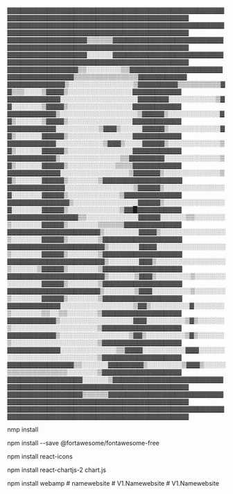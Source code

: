 ▓▓▓▓▓▓▓▓▓▓▓▓▓▓▓▓▓▓▓▓▓▓▓▓▓▓▓▓▓▓▓▓▓▓▓▓▓▓▓▓▓▓▓▓▓▓▓▓▓▓▓▓▓▓▓▓▓▓▓▓▓▓▓▓▓▓▓▓▓▓▓▓▓▓▓▓▓▓▓▓▓▓▓▓▓▓▓▓▓▓
▓▓▓▓▓▓▓▓▓▓▓▓▓▓▓▓▓▓▓▓▓▓▓▓▓▓▓▓▓▓▓▓▓▓▓▓▓▓▓▓▓▓▓▓▓▓▓▓▓▓▓▓▓▓▓▓▓▓▓▓▓▓▓▓▓▓▓▓▓▓▓▓▓▓▓▓▓▓▓▓▓▓▓▓▓▓▓▓▓▓
▓▓▓▓▓▓▓▓▓▓▓▓▓▓▓▓▓▓▒▒▒▒▒▒▓▓▓▓▓▓▓▓▓▓▓▓▓▓▓▓▓▓▓▓▓▓▓▓▓▓▓▓▓▓▓▓▓▓▓▓▓▓▓▓▓▓▓▓▓▓▓▓▓▓▓▓▓▓▓▓▓▓▓▓▓▓▓▓▓▓
▓▓▓▓▓▓▓▓▓▓▓▓▓▓▓▓▓▓░░░░░░▓▓▓▓▓▓▓▓▓▓▓▓▓▓▓▓▓▓▓▓▓▓▓▓▓▓▓▓▓▓▓▓▓▓▓▓▓▓▓▓▓▓▓▓▓▓▓▓▓▓▓▓▓▓▓▓▓▓▓▓▓▓▓▓▓▓
▓▓▓▓▓▓▓▓▓▓▓▓▓▓▓▓▒▒░░░░░░░░▒▒▓▓▓▓▓▓▓▓▓▓▓▓▓▓▓▓▓▓▓▓▓▓▓▓▓▓▓▓▓▓▓▓▓▓▓▓▒▒▒▒▒▒▒▒▒▒▒▒▒▒▒▓▓▓▓▓▓▓▓▓▓▓
▓▓▓▓▓▓▓▓▓▓▓▓▓▒░░░░░░░░░░░░░░░▒▓▓▓▓▓▓▓▓▓▒▒▒▒▒▒▒▒▒▒▓▓▒▒▒░░░░▒▓▓▓▓▒░░░░░░░░░░░░░░░▓▓▓▓▓▓▓▓▓▓▓
▓▓▓▓▓▓▓▓▓▓▓▓░░░░░░░░░░░░░░░░░░▓▓▓▓▓▓▓░░░░░░░░░░░▒▓▓░░░░░░░▒▓▓▓▓▒░░░░░░░░░░░░░░░▓▓▓▓▓▓▓▓▓▓▓
▓▓▓▓▓▓▓▓▓▓▓▒░░░░░░░░░░░░░░░░░░▒▓▓▓▓▓▒░░░░░░░░░░░░▓▓▒░░░░░░▒▓▓▓▓▒░░░░░░░░░░░░░░░▓▓▓▓▓▓▓▓▓▓▓
▓▓▓▓▓▓▓▓▓▓▓░░░░░░░░░░▒▓▓▓▒░░░░░▓▓▓▓▓▒░░░░░░░░░░░░▓▓▒░░░░░░▓▓▓▓▓▒░░░░░░░░░░░░░░░▓▓▓▓▓▓▓▓▓▓▓
▓▓▓▓▓▓▓▓▓▓▓░░░░░░░░░░░▒▓▓▓▒░░░░▓▓▓▓▓▒░░░░░░░░░░░░▒▓▒░░░░░░▓▓▓▓▓▒░░░░░░░░░░░░░░░▓▓▓▓▓▓▓▓▓▓▓
▓▓▓▓▓▓▓▓▓▓▓▒░░░░░░░░░░░░░░▒▒▓▓▓▓▓▓▓▓░░░░░░░░░░░░░▒▓▒░░░░░░▓▓▓▓▓▒░░░░░░░░░░░▒▒▒▒▓▓▓▓▓▓▓▓▓▓▓
▓▓▓▓▓▓▓▓▓▓▓▓░░░░░░░░░░░░░░░░▒▓▓▓▓▓▓▒░░░░░░░░░░░░░▒▓▒░░░░░░▓▓▓▓▓▒░░░░░░░▒▓▓▓▓▓▓▓▓▓▓▓▓▓▓▓▓▓▓
▓▓▓▓▓▓▓▓▓▓▓▓▓░░░░░░░░░░░░░░░░▒▓▓▓▓▓▒░░░░░░░░░░░░░░▓░░░░░░░▓▓▓▓▓▒░░░░░░░░░░░░▒▓▓▓▓▓▓▓▓▓▓▓▓▓
▓▓▓▓▓▓▓▓▓▓▓▓▓▓▒░░░░░░░░░░░░░░░▓▓▓▓▓▒░░░░░░░░░░░░░░▓░░░░░░░▓▓▓▓▓▒░░░░░░░░░░░░▒▓▓█▓▓▓▓▓▓▓▓▓▓
▓▓▓▓▓▓▓▓▓▓▓▓▓▓▓▓▒▒░░░░░░░░░░░░▓▓▓▓▓░░░░░░▒▒░░░░░░░▒░░░░░░░▓▓▓▓▓▒░░░░░░░▒▒▒▒▒▒▓▓▓▓▓▓▓▓▓▓▓▓▓
▓▓▓▓▓▓▓▓▓▓▓▓▓▓▓▓▓▓▓▓▓▒░░░░░░░░▓▓▓▓▒░░░░░░░░░░░░░░░▒░░░░░░░▓▓▓▓▓▒░░░░░░░▒▓▓▓▓▓▓▓▓▓▓▓▓▓▓▓▓▓▓
▓▓▓▓▓▓▓▓▓▓▓▓▓▓▓▓▓▓▓▓▓▓▒░░░░░░░▓▓▓▓░░░░░░░░░░░░░░░░▒░░░░░░░▓▓▓▓▓▒░░░░░░░▒▓▓▓▓▓▓▓▓▓▓▓▓▓▓▓▓▓▓
▓▓▓▓▓▓▓▓▓▓▓▓▓▓▓▓▓▓▓▓▓▓▒░░░░░░░▓▓▓▒░░░░░░░░░░░░░░░░▒░░░░░░▒▓▓▓▓▓▒░░░░░░░▒▓▓▓▓▓▓▓▓▓▓▓▓▓▓▓▓▓▓
▓▓▓▓▓▓▓▓▓▓▓▓▓▓▓▓▓▓▓▓▓▓▒░░░░░░▒▓▓▓▒░░░░░░░░▒░░░░░░░░░░░░░░░▓▓▓▓▓▒░░░░░░░▒▓▓▓▓▓▓▓▓▓▓▓▓▓▓▓▓▓▓
▓▓▓▓▓▓▓▓▓▓▓▓▓▓▓▓▓▓▓▓▓▒░░░░░░░▒▓▓▓░░░░░░░░░▒░░░░░░░▒░░░░░░░▓▓▓▓▓▒░░░░░░░▒▓▓▓▓▓▓▓▓▓▓▓▓▓▓▓▓▓▓
▓▓▓▓▓▓▓▓▓▓▓▓░░░░░░░░░░░░░░░░░▒▓▓▒░░░░░░░░░▓░░░░░░░▒░░░░░░░▒▒░░▒▒░░░░░░░▒▓▓▓▓▓▓▓▓▓▓▓▓▓▓▓▓▓▓
▓▓▓▓▓▓▓▓▓▓▓▒░░░░░░░░░░░░░░░░░▓▓▓░░░░░░░░░▒▓▒░░░░░░▒░░░░░░░░░░░░░░░░░░░░▒▓▓▓▓▓▓▓▓▓▓▓▓▓▓▓▓▓▓
▓▓▓▓▓▓▓▓▓▓▓▒░░░░░░░░░░░░░░░░▒▓▓▒░░░░░░░░░▒▓▒░░░░░░▒░░░░░░░░░░░░░░░░░░░░▒▓▓▓▓▓▓▓▓▓▓▓▓▓▓▓▓▓▓
▓▓▓▓▓▓▓▓▓▓▓▓░░░░░░░░░░░░░▒▒▓▓▓▓░░░░░░░░░░▓▓▓░░░░░░░░░░░░░░░░░░░░░░░░░░░▒▓▓▓▓▓▓▓▓▓▓▓▓▓▓▓▓▓▓
▓▓▓▓▓▓▓▓▓▓▓▓▓▓▓▒▒░░░░░░▓▓▓▓▓▓▓▓▒░░░░░░░░▒▓▓▓▒░░░░░▒▒▒▒▒▒▒▒▒▒▒▒▒▒░░░░░░░▒▓▓▓▓▓▓▓▓▓▓▓▓▓▓▓▓▓▓
▓▓▓▓▓▓▓▓▓▓▓▓▓▓▓▓▓░░░░░░▒▓▓▓▓▓▓▓▓▓▓▓▓▓▓▓▓▓▓▓▓▓▓▓▓▓▓▓▓▓▓▓▓▓▓▓▓▓▓▓▓▓▓▓▓▓▓▓▓▓▓▓▓▓▓▓▓▓▓▓▓▓▓▓▓▓▓
▓▓▓▓▓▓▓▓▓▓▓▓▓▓▓▓▓▒▒▒▒▒▒▓▓▓▓▓▓▓▓▓▓▓▓▓▓▓▓▓▓▓▓▓▓▓▓▓▓▓▓▓▓▓▓▓▓▓▓▓▓▓▓▓▓▓▓▓▓▓▓▓▓▓▓▓▓▓▓▓▓▓▓▓▓▓▓▓▓▓
▓▓▓▓▓▓▓▓▓▓▓▓▓▓▓▓▓▓▓▓▓▓▓▓▓▓▓▓▓▓▓▓▓▓▓▓▓▓▓▓▓▓▓▓▓▓▓▓▓▓▓▓▓▓▓▓▓▓▓▓▓▓▓▓▓▓▓▓▓▓▓▓▓▓▓▓▓▓▓▓▓▓▓▓▓▓▓▓▓▓

nmp install

npm install --save @fortawesome/fontawesome-free

npm install react-icons

npm install react-chartjs-2 chart.js

npm install webamp
#   n a m e w e b s i t e  
 #   V 1 . N a m e w e b s i t e  
 #   V 1 . N a m e w e b s i t e  
 